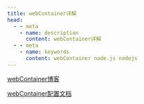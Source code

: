 ```yaml
---
title: webContainer详解
head:
  - - meta
    - name: description
      content: webContainer详解
  - - meta
    - name: keywords
      content: webContainer node.js nodejs
---
```


[webContainer博客](https://blog.stackblitz.com/posts/introducing-webcontainers/)

[webContainer配置文档](https://www.ibm.com/docs/zh/was-liberty/zos?topic=configuration-webcontainer)
